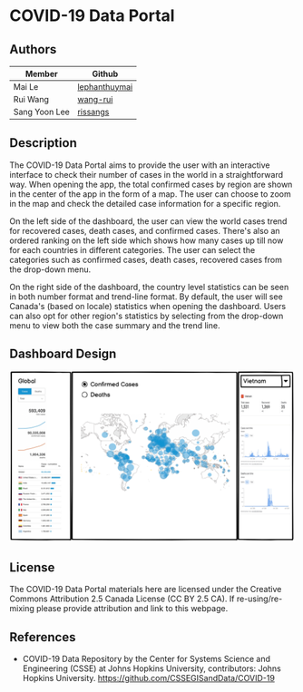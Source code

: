 # COVID-19 Data Portal

## Authors

| Member        | Github                                            |
|---------------|---------------------------------------------------|
| Mai Le        | [lephanthuymai](https://github.com/lephanthuymai) |
| Rui Wang      | [wang-rui](https://github.com/wang-rui)           |
| Sang Yoon Lee | [rissangs](https://github.com/rissangs)           |

## Description

The COVID-19 Data Portal aims to provide the user with an interactive interface to check their number of cases in the world in a straightforward way. When opening the app, the total confirmed cases by region are shown in the center of the app in the form of a map. The user can choose to zoom in the map and check the detailed case information for a specific region.

On the left side of the dashboard, the user can view the world cases trend for recovered cases, death cases, and confirmed cases. There's also an ordered ranking on the left side which shows how many cases up till now for each countries in different categories. The user can select the categories such as confirmed cases, death cases, recovered cases from the drop-down menu.

On the right side of the dashboard, the country level statistics can be seen in both number format and trend-line format. By default, the user will see Canada's (based on locale) statistics when opening the dashboard. Users can also opt for other region's statistics by selecting from the drop-down menu to view both the case summary and the trend line.

## Dashboard Design

![](dashboad_sketch.png)

## License

The COVID-19 Data Portal materials here are licensed under the Creative Commons Attribution 2.5 Canada License (CC BY 2.5 CA). If re-using/re-mixing please provide attribution and link to this webpage.

## References

-   COVID-19 Data Repository by the Center for Systems Science and Engineering (CSSE) at Johns Hopkins University, contributors: Johns Hopkins University. <https://github.com/CSSEGISandData/COVID-19>
